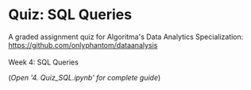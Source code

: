 # Quiz: SQL Queries

A graded assignment quiz for Algoritma's Data Analytics Specialization:<br>
https://github.com/onlyphantom/dataanalysis
<br><br>
Week 4: SQL Queries

(*Open '4. Quiz_SQL.ipynb' for complete guide*)
